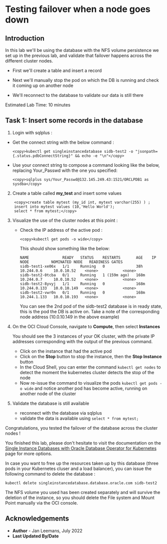 # Testing failover when a node goes down

## Introduction

In this lab we'll be using the database with the NFS volume persistence we set up in the previous lab, and validate that failover happens across the different cluster nodes.

- First we'll create a table and insert a record

- Next we'll manually stop the pod on which the DB is running and check it coming up on another node

- We'll reconnect to the database to validate our data is still there

  

Estimated Lab Time: 10 minutes



## Task 1: Insert some records in the database
1. Login with sqlplus :
   

- Get the connect string with the below command : 

  ```
  <copy>kubectl get singleinstancedatabase sidb-test2 -o "jsonpath={.status.pdbConnectString}" && echo -e "\n"</copy>
  ```

- Use your connect string to compose a command looking like the below, replacing Your_Passwd with the one you specified:

  ```
  <copy>sqlplus sys/Your_Passwd@132.145.249.43:1521/ORCLPDB1 as sysdba</copy>
  ```


2. Create a table called **my_test** and insert some values

```
    <copy>create table mytest (my_id int, mytext varchar(255) ) ;
    insert into mytest values (10,'Hello World');
    select * from mytest;</copy>
```



3. Visualize the use of the cluster nodes at this point :

   - Check the IP address of the active pod : 

     ```
     <copy>kubectl get pods -o wide</copy>
     ```

     This should show something like the below:

     ```
     NAME               READY   STATUS    RESTARTS       AGE    IP             NODE          NOMINATED NODE   READINESS GATES
     sidb-test1-xe06x   1/1     Running   0              38h    10.244.0.6     10.0.10.52    <none>           <none>
     sidb-test2-0tcba   0/1     Running   1 (159m ago)   168m   10.244.0.7     10.0.10.52    <none>           <none>
     sidb-test2-8yvyj   1/1     Running   0              168m   10.244.0.133   10.0.10.149   <none>           <none>
     sidb-test2-vwr0n   0/1     Running   0              168m   10.244.1.133   10.0.10.193   <none>           <none>
     ```

     You can see the 2nd pod of the sidb-test2 database is in ready state, this is the pod the DB is active on.  Take a note of the corresponding node address (10.0.10.149 in the above example)

4. On the OCI Cloud Console, navigate to **Compute**, then select **Instances**

   You should see the 3 instances of your OK cluster, with the private IP addresses corresponding with the output of the previous command.

   - Click on the instance that had the active pod
   - Click on the **Stop** button to stop the instance, then the **Stop Instance** button
   - In the Cloud Shell, you can enter the command `kubectl get nodes` to detect the moment the kubernetes cluster detects the stop of the node
   - Now re-issue the command to visualize the pods `kubectl get pods -o wide` and notice another pod has become active, running on another node of the cluster 

   

5. Validate the database is still available
   - reconnect with the database via sqlplus
   - validate the data is available using `select * from mytest;`



Congratulations, you tested the failover of the database across the cluster nodes !

You finished this lab, please don't hesitate to visit the documentation  on the [Single Instance Databases with Oracle Database Operator for Kubernetes](https://github.com/oracle/oracle-database-operator/blob/main/docs/sidb/README.md) page for more options. 



In case you want to free up the resources taken up by this database (three pods in your Kubernetes cluser and a load balancer), you can issue the following command to delete the database :

````
kubectl delete singleinstancedatabase.database.oracle.com sidb-test2
````

The NFS volume you used has been created separately and will survive the deletion of the instance, so you should delete the File system and Mount Point manually via the OCI console.


## Acknowledgements
* **Author** - Jan Leemans, July 2022
* **Last Updated By/Date**

